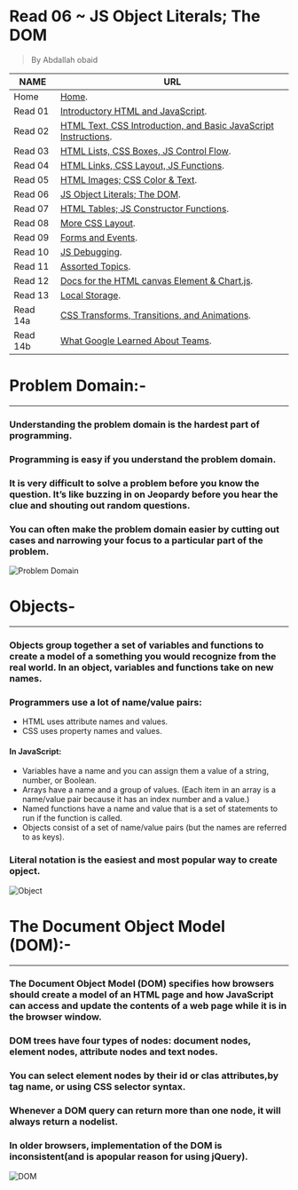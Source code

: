 # Read 06 ~ JS Object Literals; The DOM
> By Abdallah obaid

**NAME** | **URL**
------------------ | -------------
Home    | [Home](https://abdallah-obaid.github.io/reading-notes/).
 Read 01     | [Introductory HTML and JavaScript](https://abdallah-obaid.github.io/reading-notes/class-01).
 Read 02     | [HTML Text, CSS Introduction, and Basic JavaScript Instructions](https://abdallah-obaid.github.io/reading-notes/class-02).
 Read 03     | [HTML Lists, CSS Boxes, JS Control Flow](https://abdallah-obaid.github.io/reading-notes/class-03).
 Read 04     | [HTML Links, CSS Layout, JS Functions](https://abdallah-obaid.github.io/reading-notes/class-04).
 Read 05     | [HTML Images; CSS Color & Text](https://abdallah-obaid.github.io/reading-notes/class-05).
 Read 06     | [JS Object Literals; The DOM](https://abdallah-obaid.github.io/reading-notes/class-06).
 Read 07     | [HTML Tables; JS Constructor Functions](https://abdallah-obaid.github.io/reading-notes/class-07).
 Read 08     | [More CSS Layout](https://abdallah-obaid.github.io/reading-notes/class-08).
 Read 09     | [Forms and Events](https://abdallah-obaid.github.io/reading-notes/class-09).
 Read 10     | [JS Debugging](https://abdallah-obaid.github.io/reading-notes/class-10).
 Read 11     | [Assorted Topics](https://abdallah-obaid.github.io/reading-notes/).
 Read 12     | [Docs for the HTML canvas Element & Chart.js](https://abdallah-obaid.github.io/reading-notes/).
 Read 13     | [Local Storage](https://abdallah-obaid.github.io/reading-notes/).
 Read 14a    | [CSS Transforms, Transitions, and Animations](https://abdallah-obaid.github.io/reading-notes/).
 Read 14b    | [What Google Learned About Teams](https://abdallah-obaid.github.io/reading-notes/).

# Problem Domain:-
----------------------------------
### Understanding the problem domain is the hardest part of programming.
### Programming is easy if you understand the problem domain.
### It is very difficult to solve a problem before you know the question.  It’s like buzzing in on Jeopardy before you hear the clue and shouting out random questions.
### You can often make the problem domain easier by cutting out cases and narrowing your focus to a particular part of the problem.

![Problem Domain](https://lh3.googleusercontent.com/proxy/9gARUmd0AMvCeTfgFPuObJahDKyTgmhOEpz_CpZKRzooqAGpZKMX6HY9BhX_jwyIhEERYhCidTe-awiP1OY3ChpypQQXMAQSyVdXqMjteZA)


 # Objects-
 ----------------------------------
###  Objects group together a set of variables and functions to create a model of a something you would recognize from the real world. In an object, variables and functions take on new names.  

### Programmers use a lot of name/value pairs: 
   * HTML uses attribute names and values.
   * CSS uses property names and values. 
#### In JavaScript: 
   * Variables have a name and you can assign them a value of a string, number, or Boolean. 
   * Arrays have a name and a group of values. (Each item in an array is a name/value pair because it has an index number and a value.) 
   * Named functions have a name and value that is a set of statements to run if the function is called. 
   * Objects consist of a set of name/value pairs (but the names are referred to as keys). 
### Literal notation is the easiest and most popular way to create opject.

![Object](https://media.giphy.com/media/Z8eddvCbn6t6U/giphy.gif)


 # The Document Object Model (DOM):-
 ----------------------------------
### The Document Object Model (DOM) specifies how browsers should create a model of an HTML page and how JavaScript can access and update the contents of a web page while it is in the browser window.
### DOM trees have four types of nodes: document nodes, element nodes, attribute nodes and text nodes.
### You can select element nodes by their id or clas attributes,by tag name, or using CSS selector syntax.
### Whenever a DOM query can return more than one node, it will always return a nodelist.
### In older browsers, implementation of the DOM is inconsistent(and is apopular reason for using jQuery).


![DOM](https://2r4s9p1yi1fa2jd7j43zph8r-wpengine.netdna-ssl.com/files/2017/09/ezgif-2-01a1ded8c4.gif)

